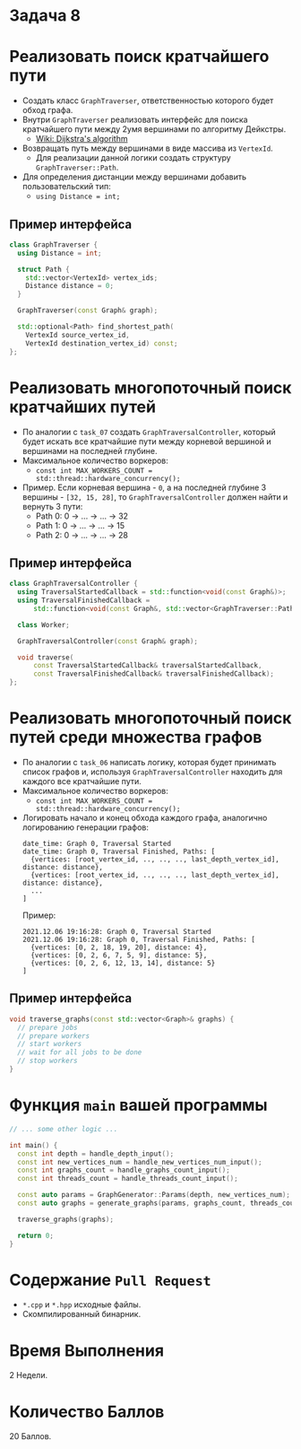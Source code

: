 # Задача 8

# Реализовать поиск кратчайшего пути

- Создать класс `GraphTraverser`, ответственностью которого будет обход графа.
- Внутри `GraphTraverser` реализовать интерфейс для поиска кратчайшего пути между 2умя вершинами по алгоритму Дейкстры.
  - [Wiki: Dijkstra's algorithm](https://en.wikipedia.org/wiki/Dijkstra%27s_algorithm)
- Возвращать путь между вершинами в виде массива из `VertexId`.
  - Для реализации данной логики создать структуру `GraphTraverser::Path`.
- Для определения дистанции между вершинами добавить пользовательский тип:
  - `using Distance = int;`

## Пример интерфейса

```cpp
class GraphTraverser {
  using Distance = int;

  struct Path {
    std::vector<VertexId> vertex_ids;
    Distance distance = 0;
  }

  GraphTraverser(const Graph& graph);

  std::optional<Path> find_shortest_path(
    VertexId source_vertex_id,
    VertexId destination_vertex_id) const;
};
```

# Реализовать многопоточный поиск кратчайших путей

- По аналогии с `task_07` создать `GraphTraversalController`, который будет искать все кратчайшие пути между корневой вершиной и вершинами на последней глубине.
- Максимальное количество воркеров:
  - `const int MAX_WORKERS_COUNT = std::thread::hardware_concurrency();`
- Пример. Если корневая вершина - `0`, а на последней глубине 3 вершины - `[32, 15, 28]`, то `GraphTraversalController` должен найти и вернуть 3 пути:
  - Path 0: 0 -> ... -> ... -> 32
  - Path 1: 0 -> ... -> ... -> 15
  - Path 2: 0 -> ... -> ... -> 28

## Пример интерфейса

```cpp
class GraphTraversalController {
  using TraversalStartedCallback = std::function<void(const Graph&)>;
  using TraversalFinishedCallback =
      std::function<void(const Graph&, std::vector<GraphTraverser::Path>)>;

  class Worker;

  GraphTraversalController(const Graph& graph);

  void traverse(
      const TraversalStartedCallback& traversalStartedCallback,
      const TraversalFinishedCallback& traversalFinishedCallback);
};
```

# Реализовать многопоточный поиск путей среди множества графов

- По аналогии с `task_06` написать логику, которая будет принимать список графов и, используя `GraphTraversalController` находить для каждого все кратчайшие пути.
- Максимальное количество воркеров:
  - `const int MAX_WORKERS_COUNT = std::thread::hardware_concurrency();`
- Логировать начало и конец обхода каждого графа, аналогично логированию генерации графов:
    ```
    date_time: Graph 0, Traversal Started
    date_time: Graph 0, Traversal Finished, Paths: [
      {vertices: [root_vertex_id, .., .., .., last_depth_vertex_id], distance: distance},
      {vertices: [root_vertex_id, .., .., .., last_depth_vertex_id], distance: distance},
      ...
    ]
    ```
    Пример:
    ```
    2021.12.06 19:16:28: Graph 0, Traversal Started
    2021.12.06 19:16:28: Graph 0, Traversal Finished, Paths: [
      {vertices: [0, 2, 18, 19, 20], distance: 4},
      {vertices: [0, 2, 6, 7, 5, 9], distance: 5},
      {vertices: [0, 2, 6, 12, 13, 14], distance: 5}
    ]
    ```

## Пример интерфейса

```cpp
void traverse_graphs(const std::vector<Graph>& graphs) {
  // prepare jobs
  // prepare workers
  // start workers
  // wait for all jobs to be done
  // stop workers
}
```

# Функция `main` вашей программы

```cpp
// ... some other logic ...

int main() {
  const int depth = handle_depth_input();
  const int new_vertices_num = handle_new_vertices_num_input();
  const int graphs_count = handle_graphs_count_input();
  const int threads_count = handle_threads_count_input();

  const auto params = GraphGenerator::Params(depth, new_vertices_num);
  const auto graphs = generate_graphs(params, graphs_count, threads_count);

  traverse_graphs(graphs);

  return 0;
}
```

# Содержание `Pull Request`

- `*.cpp` и `*.hpp` исходные файлы.
- Скомпилированный бинарник.

# Время Выполнения

2 Недели.

# Количество Баллов

20 Баллов.
